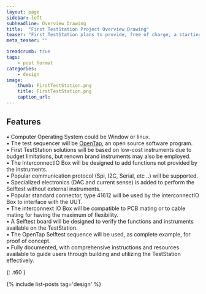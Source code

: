 ```yaml
---
layout: page
sidebar: left
subheadline: Overview Drawing
title:  "First TestStation Project Overview Drawing"
teaser: "First TestStation plans to provide, free of charge, a starting test solution for testing electronic production boards or electronic systems."
meta_teaser: ""

breadcrumb: true
tags:
    - post format
categories:
    - design
image:
    thumb: FirstTestStation.png
    title: FirstTestStation.png
    caption_url:
---
```



## Features

•	Computer Operating System could be Window or linux.<br>
•	The test sequencer will be <a href= "http://opentap.io/OpenTap">OpenTap</a>, an open source software program.<br>
•	First TestStation solutions will be based on low-cost instruments due to budget limitations, but renown brand instruments may also be employed.<br>
•	The InterconnectIO Box will be designed to add functions not provided by the instruments.<br>
•	Popular communication protocol (Spi, I2C, Serial, etc ..) will be supported.<br>
•	Specialized electronics (DAC and current sense) is added to perform the Selftest without external instruments.<br>
•	Popular standard connector, type 41612 will be used by the interconnectIO Box to interface with the UUT.<br>
•	The interconnext IO Box will be compatible to PCB mating or to cable mating for having the maximum of flexibility.<br>
•	A Selftest board will be designed to verify the functions and instruments available on the TestStation.<br>
•	The OpenTap Selftest sequence will be used, as complete example, for proof of concept.<br>
•	Fully documented, with comprehensive instructions and resources available to guide users through building and utilizing the TestStation effectively.

 
{: .t60 }

{% include list-posts tag='design' %}